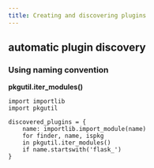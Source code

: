 ```yaml
---
title: Creating and discovering plugins
---
```


## automatic plugin discovery

### Using naming convention

**pkgutil.iter_modules()**

```
import importlib
import pkgutil

discovered_plugins = {
    name: importlib.import_module(name)
    for finder, name, ispkg
    in pkgutil.iter_modules()
    if name.startswith('flask_')
}
```


